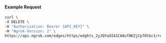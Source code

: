 <!-- Code generated for API Clients. DO NOT EDIT. -->

#### Example Request

```bash
curl \
-X DELETE \
-H "Authorization: Bearer {API_KEY}" \
-H "Ngrok-Version: 2" \
https://api.ngrok.com/edges/https/edghts_2yJQYuOIA1CA8uf8KZjCp7Otbc1/routes/edghtsrt_2yJQYrMaq7TIMcNzq42bkyjiOgX/websocket_tcp_converter
```
